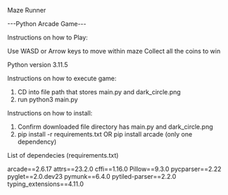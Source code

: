 Maze Runner

---Python Arcade Game---

Instructions on how to Play:

Use WASD or Arrow keys to move within maze
Collect all the coins to win


Python version 3.11.5

Instructions on how to execute game:
1. CD into file path that stores main.py and dark_circle.png
2. run python3 main.py




Instructions on how to install:

1. Confirm downloaded file directory has main.py and dark_circle.png
2. pip install -r requirements.txt OR pip install arcade (only one dependency) 

List of dependecies (requirements.txt)

arcade==2.6.17
attrs==23.2.0
cffi==1.16.0
Pillow==9.3.0
pycparser==2.22
pyglet==2.0.dev23
pymunk==6.4.0
pytiled-parser==2.2.0
typing_extensions==4.11.0





